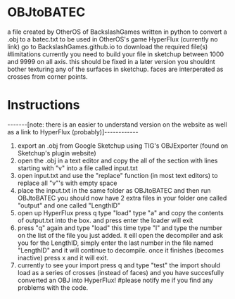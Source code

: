 # OBJtoBATEC
a file created by OtherOS of BackslashGames written in python to convert a .obj to a batec.txt to be used in OtherOS's game HyperFlux (currently no link) 
go to BackslashGames.github.io to download the required file(s)
#limitations
currently you need to build your file in sketchup between 1000 and 9999 on all axis. this should be fixed in a later version
you shouldnt bother texturing any of the surfaces in sketchup. faces are interperated as crosses from corner points.
# Instructions
-------[note: there is an easier to understand version on the website as well as a link to HyperFlux (probably)]------------
1. export an .obj from Google Sketchup using TIG's OBJExporter (found on Sketchup's plugin website)
2. open the .obj in a text editor and copy the all of the section with lines starting with "v" into a file called input.txt
3. open input.txt and use the "replace" function (in most text editors) to replace all "v"'s with empty space
4. place the input.txt in the same folder as OBJtoBATEC and then run OBJtoBATEC you should now have 2 extra files in your folder one called "output" and one called "LengthID"
5. open up HyperFlux press q type "load" type "a" and copy the contents of output.txt into the box. and press enter the loader will exit
6. press "q" again and type "load" this time type "l" and type the number on the list of the file you just added. it eill open the decompiler and ask you for the LengthID, simply enter the last number in the file named "LengthID" and it will continue to decompile. once it finishes (becomes inactive) press x and it will exit.
7. currently to see your import press q and type "test" the import should load as a series of crosses (instead of faces) and you have succesfully converted an OBJ into HyperFlux!
#please notify me if you find any problems with the code.
